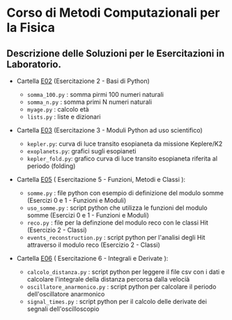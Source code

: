 # Corso di Metodi Computazionali per la Fisica
## Descrizione delle Soluzioni per le Esercitazioni in Laboratorio.

* Cartella [E02](E02) (Esercitazione 2 - Basi di Python)
  * `somma_100.py` : somma pirmi 100 numeri naturali
  * `somma_n.py`   : somma primi N numeri naturali
  * `myage.py`     : calcolo età
  * `lists.py`     : liste e dizionari

* Cartella [E03](E03) (Esercitazione 3 - Moduli Python ad uso scientifico)
  * `kepler.py`: curva di luce transito esopianeta da missione Keplere/K2
  * `exoplanets.py`: grafici sugli esopianeti
  * `kepler_fold.py`: grafico curva di luce transito esopianeta riferita al periodo (folding)

* Cartella [E05](E05) ( Esercitazione 5 - Funzioni, Metodi e Classi ):
  * `somme.py`                 : file python con esempio di definizione del modulo somme (Esercizi 0 e 1 - Funzioni e Moduli)
  * `uso_somme.py`             : script python che utilizza le funzioni del modulo somme (Esercizi 0 e 1 - Funzioni e Moduli)
  * `reco.py`                  : file per la definzione del modulo reco con le classi Hit (Esercizio 2 - Classi)
  * `events_reconstruction.py` : script python per l'analisi degli Hit attraverso il modulo reco (Esercizio 2 - Classi)


* Cartella [E06](E06) ( Esercitazione 6 - Integrali e Derivate ):
  * `calcolo_distanza.py`       : script python per leggere il file csv con i dati  e calcolare l'integrale della distanza percorsa dalla velocià
  * `oscillatore_anarmonico.py` : script python per calcolare il periodo dell'oscillatore anarmonico
  * `signal_times.py`           : script python per il calcolo delle derivate dei segnali dell'oscilloscopio



